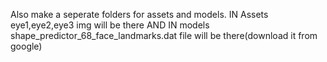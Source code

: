 Also make a seperate folders for assets and models.
IN Assets
eye1,eye2,eye3 img will be there
AND IN models
shape_predictor_68_face_landmarks.dat file will be there(download it from google)
